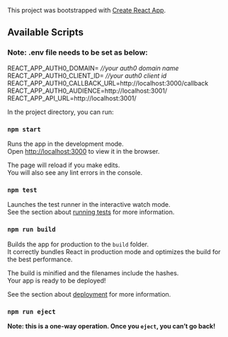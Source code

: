 This project was bootstrapped with [Create React App](https://github.com/facebook/create-react-app).

## Available Scripts

### Note: .env file needs to be set as below:
REACT_APP_AUTH0_DOMAIN= *//your auth0 domain name*
REACT_APP_AUTH0_CLIENT_ID= *//your auth0 client id*
REACT_APP_AUTH0_CALLBACK_URL=http://localhost:3000/callback
REACT_APP_AUTH0_AUDIENCE=http://localhost:3001/
REACT_APP_API_URL=http://localhost:3001/

In the project directory, you can run:

### `npm start`

Runs the app in the development mode.<br />
Open [http://localhost:3000](http://localhost:3000) to view it in the browser.

The page will reload if you make edits.<br />
You will also see any lint errors in the console.

### `npm test`

Launches the test runner in the interactive watch mode.<br />
See the section about [running tests](https://facebook.github.io/create-react-app/docs/running-tests) for more information.

### `npm run build`

Builds the app for production to the `build` folder.<br />
It correctly bundles React in production mode and optimizes the build for the best performance.

The build is minified and the filenames include the hashes.<br />
Your app is ready to be deployed!

See the section about [deployment](https://facebook.github.io/create-react-app/docs/deployment) for more information.

### `npm run eject`

**Note: this is a one-way operation. Once you `eject`, you can’t go back!**

